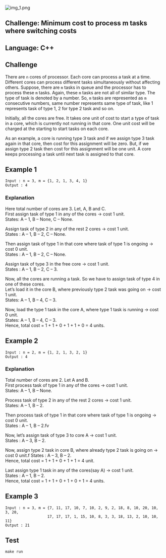 ![img_1.png](https://encrypted-tbn0.gstatic.com/images?q=tbn:ANd9GcRx1_z6L4p6nWrR7ENDdIK9nu2kqHV_5oJ0ikLXYRTtNH4AMxaPagJwzJAMflweJE0qUPE&usqp=CAU)

## Challenge: Minimum cost to process m tasks where switching costs


## Language: C++

## Challenge
There are `n` cores of processor. Each core can process a task at a time. 
Different cores can process different tasks simultaneously without affecting others. 
Suppose, there are `m` tasks in queue and the processor has to process these `m` tasks. 
Again, these `m` tasks are not all of similar type. The type of task is denoted by a number. 
So, `m` tasks are represented as `m` consecutive numbers, same number represents same type of task, like 1 represents task of type 1, 2 for type 2 task and so on.

Initially, all the cores are free. It takes one unit of cost to start a type of task in a core, 
which is currently not running in that core. 
One unit cost will be charged at the starting to start tasks on each core. 

As an example, a core is running type 3 task and if we assign type 3 task again in that core, 
then cost for this assignment will be zero. But, if we assign type 2 task then cost for this assignment will be one unit. 
A core keeps processing a task until next task is assigned to that core.

## Example 1
```
Input : n = 3, m = {1, 2, 1, 3, 4, 1}
Output : 4
```

### Explanation

Here total number of cores are 3. Let, A, B and C.<br/>
First assign task of type 1 in any of the cores -> cost 1 unit.<br/>
States: A – 1, B – None, C – None.<br/>

Assign task of type 2 in any of the rest 2 cores -> cost 1 unit.<br/>
States : A – 1, B – 2, C – None.<br/>

Then assign task of type 1 in that core where task of type 1 is ongoing -> cost 0 unit.<br/>
States : A – 1, B – 2, C – None.<br/>

Assign task of type 3 in the free core -> cost 1 unit.<br/>
States : A – 1, B – 2, C – 3.<br/>

Now, all the cores are running a task. So we have to assign task of type 4 in one of these cores.<br/>
Let’s load it in the core B, where previously type 2 task was going on -> cost 1 unit.<br/>
States: A – 1, B – 4, C – 3.<br/>

Now, load the type 1 task in the core A, where type 1 task is running -> cost 0 unit.<br/>
States: A – 1, B – 4, C – 3.<br/>
Hence, total cost = 1 + 1 + 0 + 1 + 1 + 0 = 4 units.<br/>

## Example 2
```
Input : n = 2, m = {1, 2, 1, 3, 2, 1}
Output : 4
```

### Explanation

Total number of cores are 2. Let A and B.<br/>
First process task of type 1 in any of the cores -> cost 1 unit.<br/>
States: A – 1, B – None.<br/>

Process task of type 2 in any of the rest 2 cores -> cost 1 unit.<br/>
States: A – 1, B – 2.<br/>

Then process task of type 1 in that core where task of type 1 is ongoing -> cost 0 unit.<br/>
States : A – 1, B – 2.fv

Now, let’s assign task of type 3 to core A -> cost 1 unit.<br/>
States : A – 3, B – 2.<br/>

Now, assign type 2 task in core B, where already type 2 task is going on -> cost 0 unit.f
States : A – 3, B – 2.<br/>
Hence, total cost = 1 + 1 + 0 + 1 + 1 = 4 unit.<br/>

Last assign type 1 task in any of the cores(say A) -> cost 1 unit.<br/>
States : A – 1, B – 2.<br/>
Hence, total cost = 1 + 1 + 0 + 1 + 0 + 1 = 4 units.<br/>

## Example 3
```
Input : n = 3, m = {7, 11, 17, 10, 7, 10, 2, 9, 2, 18, 8, 10, 20, 10, 3, 20,
                   17, 17, 17, 1, 15, 10, 8, 3, 3, 18, 13, 2, 10, 10, 11}
Output : 21
```

## Test
```shell
make run
```
